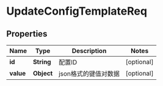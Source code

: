 

# UpdateConfigTemplateReq

## Properties

Name | Type | Description | Notes
------------ | ------------- | ------------- | -------------
**id** | **String** | 配置ID |  [optional]
**value** | **Object** | json格式的键值对数据 |  [optional]



